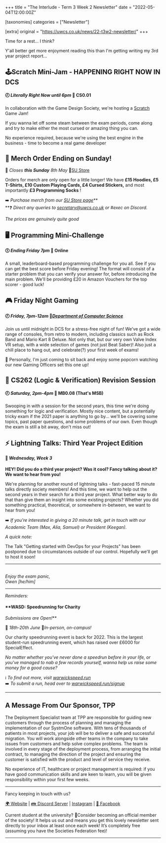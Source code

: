 +++
title = "The Interlude - Term 3 Week 2 Newsletter"
date = "2022-05-04T12:00:00Z"

[taxonomies]
categories = ["Newsletter"]

[extra]
original = "https://uwcs.co.uk/news/22-t3w2-newsletter/"
+++

<p data-block-key="o4r0q">Time for a rest... I think?</p>

<!-- more -->

Y'all better get more enjoyment reading this than I'm getting writing my 3rd year project report...

## 🕹Scratch Mini-Jam - HAPPENING RIGHT NOW IN DCS

#### 🕗 *Literally Right Now until 6pm* 📍 CS0.01

In collaboration with the Game Design Society, we're hosting a [Scratch](https://scratch.mit.edu/) Game Jam\!

If you wanna let off some steam between the exam periods, come along and try to make either the most cursed or amazing thing you can.

No experience required, because we're using the best engine in the business - time to become a real game developer

## **👕 Merch Order Ending on Sunday\!**

**📅** *Closes* ***this Sunday*** *8th May* 🔗[SU Store](https://www.warwicksu.com/shop/catalogue/compsocmerch/)

Orders for merch are only open for a little longer\! We have **£15 Hoodies, £5 T-Shirts, £10 Custom Playing Cards, £4 Cursed Stickers,** and most importantly **£3 Programming Socks** \!

➡️ *Purchase merch from our* [*SU Store page*](https://www.warwicksu.com/shop/catalogue/compsocmerch/)**  
**❓ *Direct any queries to* [*secretary@uwcs.co.uk*](mailto:secretary@uwcs.co.uk) *or \#exec on Discord.*

*The prices are genuinely quite good*

## 🖥 Programming Mini-Challenge

#### 🕕 *Ending Friday 7pm* 📍 Online

A small, leaderboard-based programming challenge for you all. See if you can get the best score before Friday evening\! The format will consist of a starter problem that you can verify your answer for, before introducing the main problem. We'll be providing £20 in Amazon Vouchers for the top scorer - good luck\!

## **🎮 Friday Night Gaming**

#### 🕗 *Friday, 7pm-12am* 📍[*Department of Computer Science*](https://campus.warwick.ac.uk/?cmsid=1547)

Join us until midnight in DCS for a stress-free night of fun\! We've got a wide range of consoles, from retro to modern, including classics such as Rock Band and Mario Kart 8 Deluxe. Not only that, but our very own Valve Index VR setup, with a wide selection of games (not just Beat Saber)\! Also just a chill place to hang out, and celebrate(?) your first week of exams\!

🍿 Personally, I'm just coming to sit back and enjoy some popcorn watching our new Gaming Officers set this one up\!

## 🧠 CS262 (Logic & Verification) Revision Session

#### 🕗 *Saturday, 2pm-4pm* 📍 MB0.08 (That's MSB)

Swooping in with a session for the second years, this time we're doing something for logic and verification. Mostly nice content, but a potentially tricky exam if the 2021 paper is anything to go by... we'll be covering some topics, past paper questions, and some problems of our own. Even though the exam is still a bit away, don't miss out\!

## ⚡ Lightning Talks: Third Year Project Edition

#### 📅 *Wednesday, Week 3*

**HEY\! Did you do a third year project? Was it cool? Fancy talking about it? We want to hear from you\!**

We're planning for another round of lightning talks - fast-paced 15 minute talks directly society members\! And this time, we want to help out the second years in their search for a third year project. What better way to do that than give them an insight into some existing projects? Whether you did something practical, theoretical, or somewhere in-between, we want to hear from you\!

➡️ *If you're interested in giving a 20 minute talk, get in touch with our Academic Team (Max, Alia, Samuel) or President (Keegan).*

*A quick note:*

The Talk "Getting started with DevOps for your Projects" has been postponed due to circumstances outside of our control. Hopefully we'll get to host it soon\!



***

*​  
Enjoy the exam panic,  
Owen \[he/him\]*



***

*<span class="underline">Reminders:</span>​*

#### **WASD: Speedrunning for Charity  
*Submissions are Open\!***

📅 *18th-20th June* 📍*In-person, on-campus\!*

Our charity speedrunning event is back for 2022. This is the largest student-run speedrunning event, which has raised over £6000 for SpecialEffect.

*No matter whether you've never done a speedrun before in your life, or you've managed to nab a few records yourself, wanna help us raise some money for a good cause?*

ℹ️ *To find out more, visit* [*warwickspeed.run*](https://warwickspeed.run/)  
➡️ *To submit a run, head over to* [*warwickspeed.run/signup*](https://warwickspeed.run/signup)



***

## **A Message From Our Sponsor, TPP**

The Deployment Specialist team at TPP are responsible for guiding new customers through the process of planning and managing the implementation of our SystmOne software. With tens of thousands of patients in most projects, your job will be to deliver a safe and successful migration. You will work alongside other teams in the company to take issues from customers and help solve complex problems. The team is involved in every stage of the deployment process, from arranging the initial contract, to managing the direction of the project and ensuring the customer is satisfied with the product and level of service they receive.

No experience of IT, healthcare or project management is required: if you have good communication skills and are keen to learn, you will be given responsibility within your first few weeks.



***

Fancy keeping in touch with us?

[🌍 Website](https://uwcs.co.uk/) | [👪 Discord Server](https://discord.uwcs.uk/) | [Instagram](https://instagram.com/warwickcompsoc) | [💬 Facebook](https://facebook.com/groups/warwickcompsoc)

Current student at the university? 👋Consider becoming an official member of the society\! It helps us out and means you get this lovely newsletter sent directly to your inbox at least once each week\! It’s completely free (assuming you have the Societies Federation fee)\!



***

